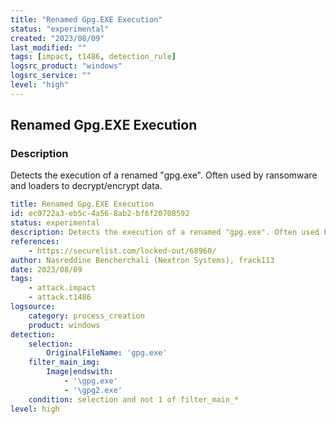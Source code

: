 ```yaml
---
title: "Renamed Gpg.EXE Execution"
status: "experimental"
created: "2023/08/09"
last_modified: ""
tags: [impact, t1486, detection_rule]
logsrc_product: "windows"
logsrc_service: ""
level: "high"
---
```


## Renamed Gpg.EXE Execution

### Description

Detects the execution of a renamed "gpg.exe". Often used by ransomware and loaders to decrypt/encrypt data.

```yml
title: Renamed Gpg.EXE Execution
id: ec0722a3-eb5c-4a56-8ab2-bf6f20708592
status: experimental
description: Detects the execution of a renamed "gpg.exe". Often used by ransomware and loaders to decrypt/encrypt data.
references:
    - https://securelist.com/locked-out/68960/
author: Nasreddine Bencherchali (Nextron Systems), frack113
date: 2023/08/09
tags:
    - attack.impact
    - attack.t1486
logsource:
    category: process_creation
    product: windows
detection:
    selection:
        OriginalFileName: 'gpg.exe'
    filter_main_img:
        Image|endswith:
            - '\gpg.exe'
            - '\gpg2.exe'
    condition: selection and not 1 of filter_main_*
level: high

```
